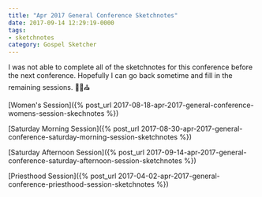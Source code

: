 ```yaml
---
title: "Apr 2017 General Conference Sketchnotes"
date: 2017-09-14 12:29:19-0000
tags:
- sketchnotes
category: Gospel Sketcher
---
```


I was not able to complete all of the sketchnotes for this conference before the next conference. Hopefully I can go back sometime and fill in the remaining sessions. ✍🏼⛪️

[Women's Session]({% post_url 2017-08-18-apr-2017-general-conference-womens-session-skechnotes %})

[Saturday Morning Session]({% post_url 2017-08-30-apr-2017-general-conference-saturday-morning-session-sketchnotes %})

[Saturday Afternoon Session]({% post_url 2017-09-14-apr-2017-general-conference-saturday-afternoon-session-sketchnotes %})

[Priesthood Session]({% post_url 2017-04-02-apr-2017-general-conference-priesthood-session-sketchnotes %})